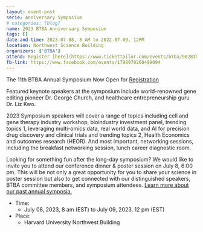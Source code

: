 ```yaml
---
layout: event-post
serie: Anniversary Symposium
# categories: [blog]
name: 2023 BTBA Anniversary Symposium
tags: []
date-and-time: 2023-07-08, 8 AM to 2022-07-09, 12PM
location: Northwest Science Building
organizers: ['BTBA']
attend: Register [here](https://www.tickettailor.com/events/btba/902830)
fb-link: https://www.facebook.com/events/1798970260499094
---
```


The 11th BTBA Annual Symposium Now Open for [Registration](https://www.btbatw.org/2023/)

Featured keynote speakers at the symposium include world-renowned gene editing pioneer Dr. George Church, and healthcare entrepreneurship guru Dr. Liz Kwo.

2023 Symposium speakers will cover a range of topics including cell and gene therapy industry workshop, bioindustry investment panel, trending topics 1, leveraging multi-omics data, real world data, and AI for precision drug discovery and clinical trials and trending topics 2, Health Economics and outcomes research (HEOR). And most important, networking sessions, including the breakfast networking session, lunch career diagnostic room.

Looking for something fun after the long-day symposium? We would like to invite you to attend our conference dinner & poster session on July 8, 6:00 pm. This will be not only a great opportunity for you to share your science in poster session but also to get connected with our distinguished speakers, BTBA committee members, and symposium attendees. [Learn more about our past annual symposia.](https://www.btbatw.org/symposium.html)

- Time:
    - July 08, 2023, 8 am (EST) to July 09, 2023, 12 pm (EST)
- Place:
    - Harvard University Northwest Building
